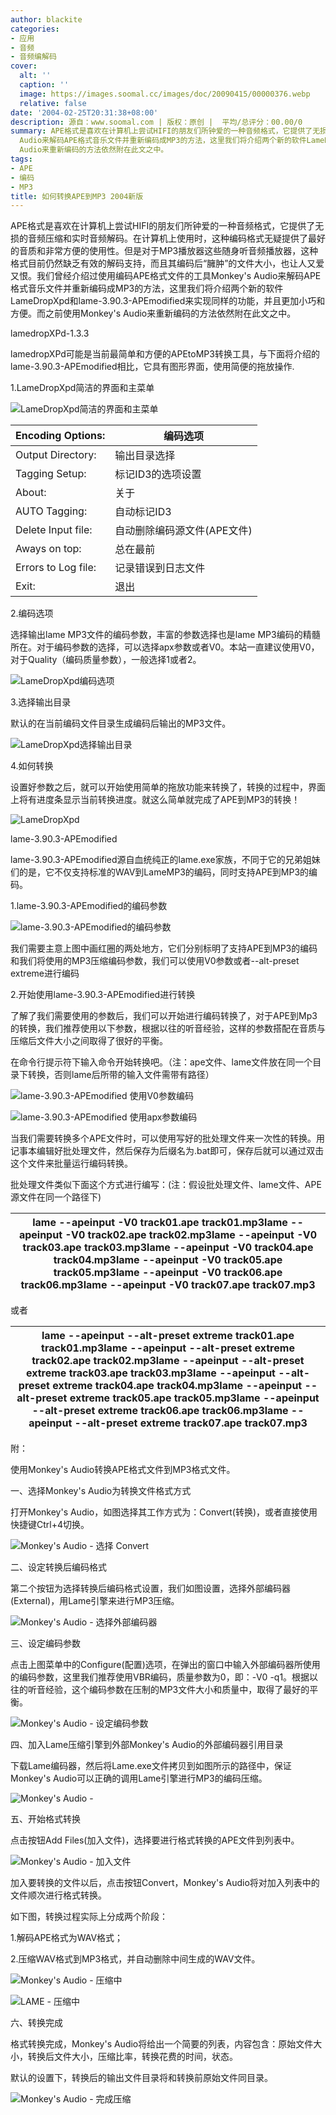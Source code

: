 ```yaml
---
author: blackite
categories:
- 应用
- 音频
- 音频编解码
cover:
  alt: ''
  caption: ''
  image: https://images.soomal.cc/images/doc/20090415/00000376.webp
  relative: false
date: '2004-02-25T20:31:38+08:00'
description: 源自：www.soomal.com | 版权：原创 |  平均/总评分：00.00/0
summary: APE格式是喜欢在计算机上尝试HIFI的朋友们所钟爱的一种音频格式，它提供了无损的音频压缩和实时音频解码。在计算机上使用时，这种编码格式无疑提供了最好的音质和非常方便的使用性。但是对于MP3播放器这些随身听音频播放器，这种格式目前仍然缺乏有效的解码支持，而且其编码后“臃肿”的文件大小，也让人又爱又恨。我们曾经介绍过使用编码APE格式文件的工具Monkey's
  Audio来解码APE格式音乐文件并重新编码成MP3的方法，这里我们将介绍两个新的软件LameDropXpd和lame-3.90.3-APEmodified来实现同样的功能，并且更加小巧和方便。而之前使用Monkey's
  Audio来重新编码的方法依然附在此文之中。
tags:
- APE
- 编码
- MP3
title: 如何转换APE到MP3 2004新版
---
```


APE格式是喜欢在计算机上尝试HIFI的朋友们所钟爱的一种音频格式，它提供了无损的音频压缩和实时音频解码。在计算机上使用时，这种编码格式无疑提供了最好的音质和非常方便的使用性。但是对于MP3播放器这些随身听音频播放器，这种格式目前仍然缺乏有效的解码支持，而且其编码后“臃肿”的文件大小，也让人又爱又恨。我们曾经介绍过使用编码APE格式文件的工具Monkey's   Audio来解码APE格式音乐文件并重新编码成MP3的方法，这里我们将介绍两个新的软件LameDropXpd和lame-3.90.3-APEmodified来实现同样的功能，并且更加小巧和方便。而之前使用Monkey's   Audio来重新编码的方法依然附在此文之中。

lamedropXPd-1.3.3

lamedropXPd可能是当前最简单和方便的APEtoMP3转换工具，与下面将介绍的lame-3.90.3-APEmodified相比，它具有图形界面，使用简便的拖放操作.

1.LameDropXpd简洁的界面和主菜单

![LameDropXpd简洁的界面和主菜单](https://images.soomal.cc/images/doc/20090415/00000376.webp)



| Encoding Options: | 编码选项 |
| --- | --- |
| Output Directory: | 输出目录选择 |
| Tagging Setup: | 标记ID3的选项设置 |
| About: | 关于 |
| AUTO Tagging: | 自动标记ID3 |
| Delete Input file: | 自动删除编码源文件(APE文件) |
| Aways on top: | 总在最前 |
| Errors to Log file: | 记录错误到日志文件 |
| Exit: | 退出 |

2.编码选项

选择输出lame MP3文件的编码参数，丰富的参数选择也是lame MP3编码的精髓所在。对于编码参数的选择，可以选择apx参数或者V0。本站一直建议使用V0，对于Quality（编码质量参数），一般选择1或者2。

![LameDropXpd编码选项](https://images.soomal.cc/images/doc/20090415/00000377.webp)



3.选择输出目录

默认的在当前编码文件目录生成编码后输出的MP3文件。

![LameDropXpd选择输出目录](https://images.soomal.cc/images/doc/20090415/00000378.webp)



4.如何转换

设置好参数之后，就可以开始使用简单的拖放功能来转换了，转换的过程中，界面上将有进度条显示当前转换进度。就这么简单就完成了APE到MP3的转换！

![LameDropXpd](https://images.soomal.cc/images/doc/20090415/00000379.webp)



lame-3.90.3-APEmodified

lame-3.90.3-APEmodified源自血统纯正的lame.exe家族，不同于它的兄弟姐妹们的是，它不仅支持标准的WAV到LameMP3的编码，同时支持APE到MP3的编码。

1.lame-3.90.3-APEmodified的编码参数

![lame-3.90.3-APEmodified的编码参数](https://images.soomal.cc/images/doc/20090415/00000380.webp)



我们需要主意上图中画红圈的两处地方，它们分别标明了支持APE到MP3的编码和我们将使用的MP3压缩编码参数，我们可以使用V0参数或者--alt-preset   extreme进行编码

2.开始使用lame-3.90.3-APEmodified进行转换

了解了我们需要使用的参数后，我们可以开始进行编码转换了，对于APE到Mp3的转换，我们推荐使用以下参数，根据以往的听音经验，这样的参数搭配在音质与压缩后文件大小之间取得了很好的平衡。

在命令行提示符下输入命令开始转换吧。（注：ape文件、lame文件放在同一个目录下转换，否则lame后所带的输入文件需带有路径）

![lame-3.90.3-APEmodified 使用V0参数编码](https://images.soomal.cc/images/doc/20090415/00000381.webp)



![lame-3.90.3-APEmodified 使用apx参数编码](https://images.soomal.cc/images/doc/20090415/00000382.webp)



当我们需要转换多个APE文件时，可以使用写好的批处理文件来一次性的转换。用记事本编辑好批处理文件，然后保存为后缀名为.bat即可，保存后就可以通过双击这个文件来批量运行编码转换。

批处理文件类似下面这个方式进行编写：(注：假设批处理文件、lame文件、APE源文件在同一个路径下)

| lame --apeinput -V0 track01.ape track01.mp3lame --apeinput -V0 track02.ape track02.mp3lame --apeinput -V0 track03.ape track03.mp3lame --apeinput -V0 track04.ape track04.mp3lame --apeinput -V0 track05.ape track05.mp3lame --apeinput -V0 track06.ape track06.mp3lame --apeinput -V0 track07.ape track07.mp3 |
| --- |

或者

| lame --apeinput --alt-preset extreme track01.ape track01.mp3lame --apeinput --alt-preset extreme track02.ape track02.mp3lame --apeinput --alt-preset extreme track03.ape track03.mp3lame --apeinput --alt-preset extreme track04.ape track04.mp3lame --apeinput --alt-preset extreme track05.ape track05.mp3lame --apeinput --alt-preset extreme track06.ape track06.mp3lame --apeinput --alt-preset extreme track07.ape track07.mp3 |
| --- |



附：



使用Monkey's   Audio转换APE格式文件到MP3格式文件。

一、选择Monkey's Audio为转换文件格式方式

打开Monkey's Audio，如图选择其工作方式为：Convert(转换)，或者直接使用快捷键Ctrl+4切换。

![Monkey's Audio - 选择 Convert](https://images.soomal.cc/images/doc/20090415/00000287.webp)



二、设定转换后编码格式

第二个按钮为选择转换后编码格式设置，我们如图设置，选择外部编码器(External)，用Lame引擎来进行MP3压缩。

![Monkey's Audio - 选择外部编码器](https://images.soomal.cc/images/doc/20090415/00000288.webp)



三、设定编码参数

点击上图菜单中的Configure(配置)选项，在弹出的窗口中输入外部编码器所使用的编码参数，这里我们推荐使用VBR编码，质量参数为0，即：-V0   -q1。根据以往的听音经验，这个编码参数在压制的MP3文件大小和质量中，取得了最好的平衡。

![Monkey's Audio - 设定编码参数](https://images.soomal.cc/images/doc/20090415/00000289.webp)



四、加入Lame压缩引擎到外部Monkey's Audio的外部编码器引用目录

下载Lame编码器，然后将Lame.exe文件拷贝到如图所示的路径中，保证Monkey's   Audio可以正确的调用Lame引擎进行MP3的编码压缩。

![Monkey's Audio -](https://images.soomal.cc/images/doc/20090415/00000290.webp)



五、开始格式转换

点击按钮Add Files(加入文件)，选择要进行格式转换的APE文件到列表中。

![Monkey's Audio - 加入文件](https://images.soomal.cc/images/doc/20090415/00000291.webp)



加入要转换的文件以后，点击按钮Convert，Monkey's Audio将对加入列表中的文件顺次进行格式转换。

如下图，转换过程实际上分成两个阶段：



1.解码APE格式为WAV格式；

2.压缩WAV格式到MP3格式，并自动删除中间生成的WAV文件。



![Monkey's Audio - 压缩中](https://images.soomal.cc/images/doc/20090415/00000293.webp)



![LAME - 压缩中](https://images.soomal.cc/images/doc/20090415/00000292.webp)



六、转换完成

格式转换完成，Monkey's Audio将给出一个简要的列表，内容包含：原始文件大小，转换后文件大小，压缩比率，转换花费的时间，状态。

默认的设置下，转换后的输出文件目录将和转换前原始文件同目录。

![Monkey's Audio - 完成压缩](https://images.soomal.cc/images/doc/20090415/00000294.webp)